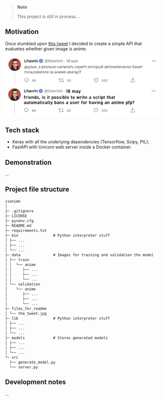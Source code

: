 > **Note**
>
> This project is still in process...

## Motivation

Once stumbled upon [this tweet](https://twitter.com/litavrinm/status/1527020571141320705) I decided to create a simple API that evaluetes whether given image is anime.

<img src="files_for_readme/the_tweet.jpg" width="600">

## Tech stack

- Keras with all the underlying dependencies (Tensorflow, Scipy, PIL);
- FastAPI with Uvicorn web server inside a Docker container.

## Demonstration

...

## Project file structure

```
isanime
│
├─ .gitignore
├─ LICENSE
├─ pyvenv.cfg
├─ README.md
├─ requirements.txt
├─ bin                # Python interpreter stuff
│ ├── ...
│ ├── ...
│ └── ...
├─ data               # Images for training and validation the model  
│ ├── train
│ │  └── anime
│ │     ├── ...
│ │     ├── ...
│ │     └── ...
│ └── validation
│    └── anime
│       ├── ...
│       ├── ...
│       └── ...
├─ files_for_readme
│ └── the_tweet.jpg
├─ lib                # Python interpreter stuff
│ ├── ...
│ ├── ...
│ └── ...
├─ models             # Stores generated models
│ ├── ...
│ ├── ...
│ └── ...
└─ src
  ├── generate_model.py
  └── server.py
```

## Development notes

...